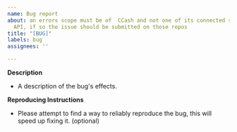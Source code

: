 ```yaml
---
name: Bug report
about: an errors scope must be of  CCash and not one of its connected services or
  API, if so the issue should be submitted on those repos
title: "[BUG]"
labels: bug
assignees: ''

---
```


**Description**
* A description of the bug's effects.

**Reproducing Instructions**  
* Please attempt to find a way to reliably reproduce the bug, this will speed up fixing it. (optional)
